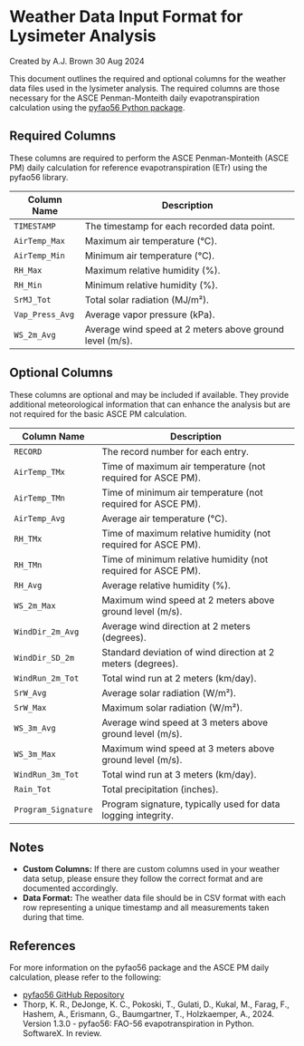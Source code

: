 # Weather Data Input Format for Lysimeter Analysis
Created by A.J. Brown 30 Aug 2024

This document outlines the required and optional columns for the weather data files used in the lysimeter analysis. The required columns are those necessary for the ASCE Penman-Monteith daily evapotranspiration calculation using the [pyfao56 Python package](https://github.com/kthorp/pyfao56/tree/main).

## Required Columns

These columns are required to perform the ASCE Penman-Monteith (ASCE PM) daily calculation for reference evapotranspiration (ETr) using the pyfao56 library.

| Column Name         | Description                                                    |
|---------------------|----------------------------------------------------------------|
| `TIMESTAMP`         | The timestamp for each recorded data point.                    |
| `AirTemp_Max`       | Maximum air temperature (°C).                                  |
| `AirTemp_Min`       | Minimum air temperature (°C).                                  |
| `RH_Max`            | Maximum relative humidity (%).                                 |
| `RH_Min`            | Minimum relative humidity (%).                                 |
| `SrMJ_Tot`          | Total solar radiation (MJ/m²).                                 |
| `Vap_Press_Avg`     | Average vapor pressure (kPa).                                  |
| `WS_2m_Avg`         | Average wind speed at 2 meters above ground level (m/s).       |

## Optional Columns

These columns are optional and may be included if available. They provide additional meteorological information that can enhance the analysis but are not required for the basic ASCE PM calculation.

| Column Name         | Description                                                    |
|---------------------|----------------------------------------------------------------|
| `RECORD`            | The record number for each entry.                              |
| `AirTemp_TMx`       | Time of maximum air temperature (not required for ASCE PM).    |
| `AirTemp_TMn`       | Time of minimum air temperature (not required for ASCE PM).    |
| `AirTemp_Avg`       | Average air temperature (°C).                                  |
| `RH_TMx`            | Time of maximum relative humidity (not required for ASCE PM).  |
| `RH_TMn`            | Time of minimum relative humidity (not required for ASCE PM).  |
| `RH_Avg`            | Average relative humidity (%).                                 |
| `WS_2m_Max`         | Maximum wind speed at 2 meters above ground level (m/s).       |
| `WindDir_2m_Avg`    | Average wind direction at 2 meters (degrees).                  |
| `WindDir_SD_2m`     | Standard deviation of wind direction at 2 meters (degrees).    |
| `WindRun_2m_Tot`    | Total wind run at 2 meters (km/day).                           |
| `SrW_Avg`           | Average solar radiation (W/m²).                                |
| `SrW_Max`           | Maximum solar radiation (W/m²).                                |
| `WS_3m_Avg`         | Average wind speed at 3 meters above ground level (m/s).       |
| `WS_3m_Max`         | Maximum wind speed at 3 meters above ground level (m/s).       |
| `WindRun_3m_Tot`    | Total wind run at 3 meters (km/day).                           |
| `Rain_Tot`          | Total precipitation (inches).                                  |
| `Program_Signature` | Program signature, typically used for data logging integrity.  |

## Notes

- **Custom Columns:** If there are custom columns used in your weather data setup, please ensure they follow the correct format and are documented accordingly.
- **Data Format:** The weather data file should be in CSV format with each row representing a unique timestamp and all measurements taken during that time.

## References

For more information on the pyfao56 package and the ASCE PM daily calculation, please refer to the following:

- [pyfao56 GitHub Repository](https://github.com/kthorp/pyfao56/tree/main)
- Thorp, K. R., DeJonge, K. C., Pokoski, T., Gulati, D., Kukal, M., Farag, F., Hashem, A., Erismann, G., Baumgartner, T., Holzkaemper, A., 2024. Version 1.3.0 - pyfao56: FAO-56 evapotranspiration in Python. SoftwareX. In review.
